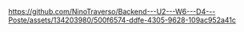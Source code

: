 

https://github.com/NinoTraverso/Backend---U2---W6---D4---Poste/assets/134203980/500f6574-ddfe-4305-9628-109ac952a41c

